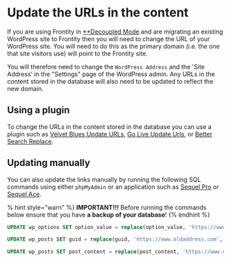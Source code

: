 # Update the URLs in the content

If you are using Frontity in [**Decoupled Mode](decoupled-mode.md) and are migrating an existing WordPress site to Frontity then you will need to change the URL of your WordPress site. You will need to do this as the primary domain (i.e. the one that site visitors use) will point to the Frontity site.

You will therefore need to change the `WordPress Address` and the 'Site Address' in the "Settings" page of the WordPress admin. Any URLs in the content stored in the database will also need to be updated to reflect the new domain.

## Using a plugin

To change the URLs in the content stored in the database you can use a plugin such as [Velvet Blues Update URLs](https://wordpress.org/plugins/velvet-blues-update-urls/), [Go Live Update Urls](https://en-gb.wordpress.org/plugins/go-live-update-urls/), or [Better Search Replace](https://wordpress.org/plugins/better-search-replace/).

## Updating manually

You can also update the links manually by running the following SQL commands using either `phpMyAdmin` or an application such as [Sequel Pro](https://www.sequelpro.com/) or [Sequel Ace](https://sequel-ace.com/).

% hint style="warn" %}
**IMPORTANT!!!** Before running the commands below ensure that you have **a backup of your database**!
{% endhint %}

```sql
UPDATE wp_options SET option_value = replace(option_value, 'https://www.oldaddress.com', 'https://www.newaddress.com') WHERE option_name = 'home' OR option_name = 'siteurl’;
```

```sql
UPDATE wp_posts SET guid = replace(guid, 'https://www.oldaddress.com', 'https://www.newaddress.com');
```

```sql
UPDATE wp_posts SET post_content = replace(post_content, 'https://www.oldaddress.com', 'https://www.newaddress.com');
```